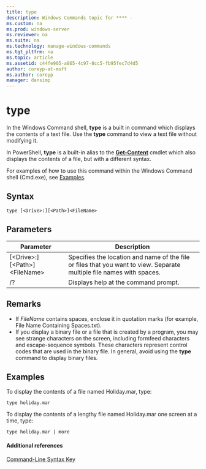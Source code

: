 ```yaml
---
title: type
description: Windows Commands topic for **** - 
ms.custom: na
ms.prod: windows-server
ms.reviewer: na
ms.suite: na
ms.technology: manage-windows-commands
ms.tgt_pltfrm: na
ms.topic: article
ms.assetid: c44fe905-a865-4c97-8cc5-fb95fec7d4d5
author: coreyp-at-msft
ms.author: coreyp
manager: dansimp
---
```


# type


In the Windows Command shell, **type** is a built in command which displays the contents of a text file. Use the **type** command to view a text file without modifying it.


In PowerShell, **type** is a built-in alias to the **[Get-Content](https://docs.microsoft.com/powershell/module/microsoft.powershell.management/get-content)** cmdlet which also displays the contents of a file, but with a different syntax.


For examples of how to use this command within the Windows Command shell (Cmd.exe), see [Examples](#BKMK_examples).

## Syntax

```
type [<Drive>:][<Path>]<FileName>
```

## Parameters

|Parameter|Description|
|---------|-----------|
|[\<Drive>:][\<Path>]\<FileName>|Specifies the location and name of the file or files that you want to view. Separate multiple file names with spaces.|
|/?|Displays help at the command prompt.|

## Remarks

-   If *FileName* contains spaces, enclose it in quotation marks (for example, File Name Containing Spaces.txt).
-   If you display a binary file or a file that is created by a program, you may see strange characters on the screen, including formfeed characters and escape-sequence symbols. These characters represent control codes that are used in the binary file. In general, avoid using the **type** command to display binary files.

## <a name=BKMK_examples></a>Examples

To display the contents of a file named Holiday.mar, type:
```
type holiday.mar 
```
To display the contents of a lengthy file named Holiday.mar one screen at a time, type:
```
type holiday.mar | more 
```

#### Additional references

[Command-Line Syntax Key](command-line-syntax-key.md)
